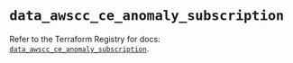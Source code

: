 # `data_awscc_ce_anomaly_subscription`

Refer to the Terraform Registry for docs: [`data_awscc_ce_anomaly_subscription`](https://registry.terraform.io/providers/hashicorp/awscc/0.70.0/docs/data-sources/ce_anomaly_subscription).
